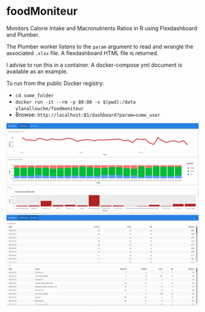 # foodMoniteur

Monitors Calorie Intake and Macronutrients Ratios in R using Flexdashboard and Plumber.

The Plumber worker listens to the `param` argument to read and wrangle the associated `.xlsx` file.
A flexdashboard HTML file is returned.

I advise to run this in a container.
A docker-compose yml document is available as an example.

To run from the public Docker registry:

* `cd some_folder`
* `docker run -it --rm -p 80:80 -v $(pwd):/data ylanallouche/foodmoniteur`
* Browse: `http://localhost:81/dashboard?param=some_user`

![](ss1.png)
![](ss2.png)
